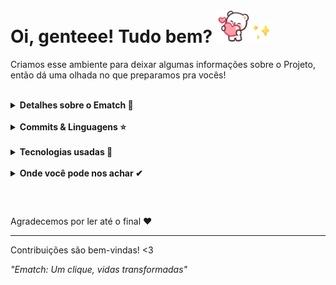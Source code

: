 # Oi, genteee! Tudo bem? <img height="53em" src="https://github.com/Ematch-TCE/Ematch-TCE/blob/main/Gifs/aaaaa.png"><img height="35em" src="https://github.com/Ematch-TCE/Ematch-TCE/blob/main/Gifs/392002950-SPARKLES-EMOJI-400px-unscreen.gif">

Criamos esse ambiente para deixar algumas informações sobre o Projeto, então dá uma olhada no que preparamos pra vocês!
 
 <br>

  <details>
  <summary><b> Detalhes sobre o Ematch 🌺 </b></summary>
 
 <br>
 
 Desenvolvemos o projeto durante o ano de 2021 sob a orientação do professor Clóves Rocha e estamos muito felizes com o progresso que tivemos até então. 
 
 O <b> Ematch </b> é um website de fácil acessibilidade para smartphones e computadores com o objetivo de relacionar <b>empresas</b> e <b>candidatos</b> de maneira mais prática. Como incentivo à criação desse site, levamos em consideração:
 
 
```md
 • O índice elevado de desempregados no Brasil

 •  As consequências sociais e econômicas que emergem desse caso

 •  As dificuldades de moradores que estão em lugares de difícil acesso para distribuir currículo
```
> **Importante:** Levantamos essas questões a partir de dados coletados em forms e pesquisas relacionadas ao assunto 
 
   </details>

<br>

 <details>

 <summary><b> Commits & Linguagens ⭐ </b></summary>
 
 <br>

 <div align="left">
  <a href="https://github.com/Ematch-TCE">
  <img height="180em" src="https://github-readme-stats.vercel.app/api?username=ematch-tce&show_icons=true&theme=dracula&include_all_commits=true&count_private=true"/>
  <img height="150em" src="https://github-readme-stats.vercel.app/api/top-langs/?username=ematch-tce&layout=compact&langscount=7&theme=dracula"/>
   </a>
 </div>
 
  </details>
  
   <br>
  
  <details>
  
  <summary><b> Tecnologias usadas 💖 </b></summary>
  
   <br>

  <img alt="Ematch-Js" height="30" width="40" src="https://raw.githubusercontent.com/devicons/devicon/master/icons/javascript/javascript-plain.svg">
  <img alt="Ematch-HTML" height="30" width="40" src="https://raw.githubusercontent.com/devicons/devicon/master/icons/html5/html5-original.svg">
  <img alt="Ematch-CSS" height="30" width="40" src="https://raw.githubusercontent.com/devicons/devicon/master/icons/css3/css3-original.svg">
 
 </details>
 
 <br>
 
 <details>
 <summary><b> Onde você pode nos achar ✔ </b></summary>
 
  
  <br>
  
  <a href ="mailto:tecods8@gmail.com" target="_blank">
   <img src="https://img.shields.io/badge/Gmail-D14836?style=for-the-badge&logo=gmail&logoColor=white">
  </a>
  <a href="https://www.instagram.com/_ematch_/" target="_blank">
   <img src="https://img.shields.io/badge/Instagram-E4405F?style=for-the-badge&logo=instagram&logoColor=white">
  </a>
  <a href="https://ematch.netlify.app/" target="_blank">
   <img src="https://img.shields.io/badge/Netlify-00C7B7?style=for-the-badge&logo=netlify&logoColor=white">
  </a>
 
 </details>

 
 ##
 
 <br>
 
 Agradecemos por ler até o final ❤
 
 ---
 
 Contribuições são bem-vindas! <3
 
 _"Ematch: Um clique, vidas transformadas"_
 
 
 <br>
  
